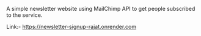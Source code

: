 A simple newsletter website using MailChimp API to get people subscribed to the service.

Link:-
https://newsletter-signup-rajat.onrender.com
